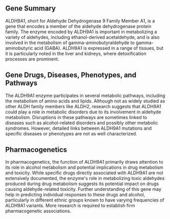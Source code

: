 ## Gene Summary
ALDH9A1, short for Aldehyde Dehydrogenase 9 Family Member A1, is a gene that encodes a member of the aldehyde dehydrogenase protein family. The enzyme encoded by ALDH9A1 is important in metabolizing a variety of aldehydes, including ethanol-derived acetaldehyde, and is also involved in the metabolism of gamma-aminobutyraldehyde to gamma-aminobutyric acid (GABA). ALDH9A1 is expressed in a range of tissues, but it is particularly noted in the liver and kidneys, where detoxification processes are prominent.

## Gene Drugs, Diseases, Phenotypes, and Pathways
The ALDH9A1 enzyme participates in several metabolic pathways, including the metabolism of amino acids and lipids. Although not as widely studied as other ALDH family members like ALDH2, research suggests that ALDH9A1 could play a role in metabolic disorders due to its involvement in aldehyde metabolism. Disruptions in these pathways are sometimes linked to diseases such as alcohol-related disorders and possibly other metabolic syndromes. However, detailed links between ALDH9A1 mutations and specific diseases or phenotypes are not as well characterized.

## Pharmacogenetics
In pharmacogenetics, the function of ALDH9A1 primarily draws attention to its role in alcohol metabolism and potential implications in drug metabolism and toxicity. While specific drugs directly associated with ALDH9A1 are not extensively documented, the enzyme's role in metabolizing toxic aldehydes produced during drug metabolism suggests its potential impact on drugs causing aldehyde-related toxicity. Further understanding of this gene may help in predicting individual responses to these drugs and alcohol, particularly in different ethnic groups known to have varying frequencies of ALDH9A1 variants. More research is required to establish firm pharmacogenetic associations.